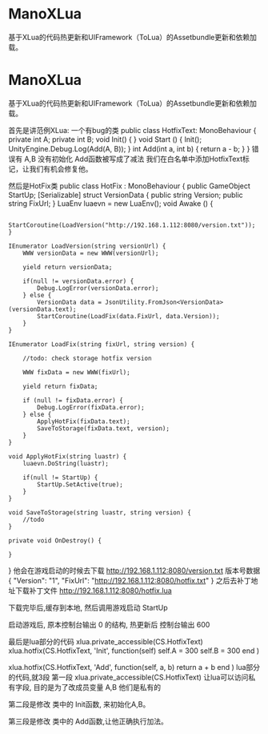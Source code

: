 # ManoXLua
基于XLua的代码热更新和UIFramework（ToLua）的Assetbundle更新和依赖加载。
# ManoXLua
基于XLua的代码热更新和UIFramework（ToLua）的Assetbundle更新和依赖加载。

首先是讲范例XLua:
一个有bug的类
public class HotfixText: MonoBehaviour {
    private int A;
    private int B;
    void Init() {
    }
    void Start () {
        Init();
        UnityEngine.Debug.Log(Add(A, B));
    }
    int Add(int a, int b) {
        return a - b;
    }
}
错误有 A,B 没有初始化
Add函数被写成了减法
我们在白名单中添加HotfixText标记，让我们有机会修复他。

然后是HotFix类
public class HotFix : MonoBehaviour {
    public GameObject StartUp;
    [Serializable]
    struct VersionData {
        public string Version;
        public string FixUrl;
    }
    LuaEnv luaevn = new LuaEnv();
    void Awake () {

        StartCoroutine(LoadVersion("http://192.168.1.112:8080/version.txt"));
    }

    IEnumerator LoadVersion(string versionUrl) {
        WWW versionData = new WWW(versionUrl);

        yield return versionData;

        if(null != versionData.error) {
            Debug.LogError(versionData.error);
        } else {
            VersionData data = JsonUtility.FromJson<VersionData>(versionData.text);
            StartCoroutine(LoadFix(data.FixUrl, data.Version));
        }
    }
    
    IEnumerator LoadFix(string fixUrl, string version) {

        //todo: check storage hotfix version

        WWW fixData = new WWW(fixUrl);

        yield return fixData;

        if (null != fixData.error) {
            Debug.LogError(fixData.error);
        } else {
            ApplyHotFix(fixData.text);
            SaveToStorage(fixData.text, version);
        }
    }

    void ApplyHotFix(string luastr) {
        luaevn.DoString(luastr);

        if(null != StartUp) {
            StartUp.SetActive(true);
        }
    }

    void SaveToStorage(string luastr, string version) {
        //todo
    }

    private void OnDestroy() {
        
    }
}
他会在游戏启动的时候去下载 http://192.168.1.112:8080/version.txt 版本号数据
{
    "Version": "1",
    "FixUrl": "http://192.168.1.112:8080/hotfix.txt"
}
之后去补丁地址下载补丁文件 http://192.168.1.112:8080/hotfix.lua

下载完毕后,缓存到本地, 然后调用游戏启动 StartUp

启动游戏后, 原本控制台输出 0 的结构, 热更新后 控制台输出 600

最后是lua部分的代码
xlua.private_accessible(CS.HotfixText)
xlua.hotfix(CS.HotfixText, 'Init',
function(self)
    self.A = 300
    self.B = 300
end
)

xlua.hotfix(CS.HotfixText, 'Add', 
function(self, a, b)
    return a + b
end
)
lua部分的代码,就3段 第一段 xlua.private_accessible(CS.HotfixText)
让lua可以访问私有字段, 目的是为了改成员变量 A,B 他们是私有的

第二段是修改 类中的 Init函数, 来初始化A,B。

第三段是修改 类中的 Add函数,让他正确执行加法。